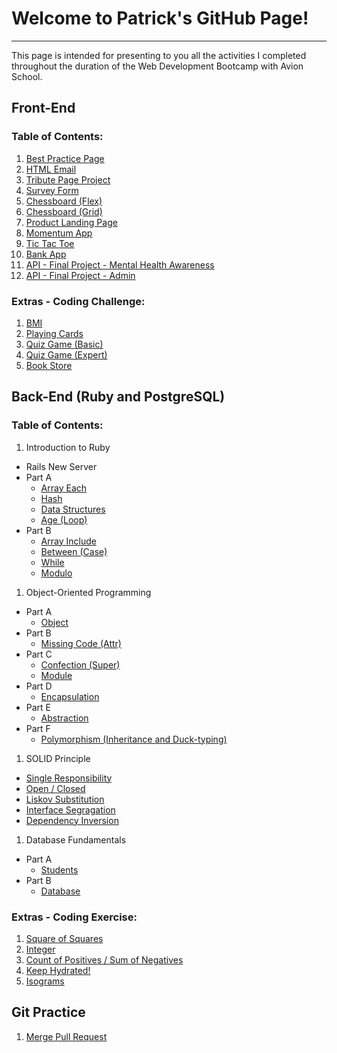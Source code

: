 # Welcome to Patrick's GitHub Page!

---

This page is intended for presenting to you all the activities I completed throughout the duration of the Web Development Bootcamp with Avion School.

## Front-End

### Table of Contents:

1. [Best Practice Page](/a1-best-practice-page/index.html)
1. [HTML Email](/a2-html-email/index.html)
1. [Tribute Page Project](/a3-tribute-page-project/index.html)
1. [Survey Form](/a4-survey-form/index.html)
1. [Chessboard (Flex)](/a5-chessboard-flex/index.html)
1. [Chessboard (Grid)](/a6-chessboard-grid/index.html)
1. [Product Landing Page](/a7-product-landing-page/index.html)
1. [Momentum App](/a8-momentum-app/index.html)
1. [Tic Tac Toe](/a9-tic-tac-toe/index.html)
1. [Bank App](/a10-bank-app/index.html)
1. [API - Final Project - Mental Health Awareness](/a11-api-final-project/index.html)
1. [API - Final Project - Admin](/a11-api-final-project/admin.html)

### Extras - Coding Challenge:

1. [BMI](/coding-challenge/c1-bmi.html)
1. [Playing Cards](/coding-challenge/c2-playing-cards.html)
1. [Quiz Game (Basic)](/coding-challenge/c3-quiz-game-basic.html)
1. [Quiz Game (Expert)](/coding-challenge/c4-quiz-game-expert.html)
1. [Book Store](/coding-challenge/c5-book-store.html)

## Back-End (Ruby and PostgreSQL)

### Table of Contents:

1. Introduction to Ruby
  - Rails New Server
  - Part A
    - [Array Each](/a1-ruby/a1_array_each.rb)
    - [Hash](/a1-ruby/a2_hash.rb)
    - [Data Structures](/a1-ruby/a3_data_structures.rb)
    - [Age (Loop)](/a1-ruby/age.rb)
  - Part B
    - [Array Include](/a1-ruby/b1_array_include.rb)
    - [Between (Case)](/rubyactivities/between.rb)
    - [While](/a1-ruby/b3_while.rb)
    - [Modulo](/a1-ruby/b4_modulo.rb)
1. Object-Oriented Programming
  - Part A
    - [Object](/a2-ruby/a1_object.rb)
  - Part B
    - [Missing Code (Attr)](/rubyactivities/2.0_1_missing_code.rb)
  - Part C
    - [Confection (Super)](/rubyactivities/confection.rb)
    - [Module](/a2-ruby/c2_module.rb)
  - Part D
    - [Encapsulation](/a2-ruby/d1_encapsulation.rb)
  - Part E
    - [Abstraction](/a2-ruby/e1_abstraction.rb)
  - Part F
    - [Polymorphism (Inheritance and Duck-typing)](/rubyactivities/polymorphism.rb)
1. SOLID Principle
  - [Single Responsibility](/a2.1-ruby/a1_single_responsibility.rb)
  - [Open / Closed](/a2.1-ruby/a2_open_closed.rb)
  - [Liskov Substitution](/a2.1-ruby/a3_liskov_substitution.rb)
  - [Interface Segragation](/a2.1-ruby/a4_interface_segregation.rb)
  - [Dependency Inversion](/a2.1-ruby/a5_dependency_inversion.rb)
1. Database Fundamentals
  - Part A
    - [Students](/a3-postgresql/students)
  - Part B
    - [Database](/rubyactivities/3.0_database.txt)

### Extras - Coding Exercise:

1. [Square of Squares](/rubyactivities/square_of_squares.rb)
1. [Integer](/ruby-coding-exercise/integer.rb)
1. [Count of Positives / Sum of Negatives](/rubyactivities/count_positives.rb)
1. [Keep Hydrated!](/ruby-coding-exercise/keep_hydrated.rb)
1. [Isograms](/ruby-coding-exercise/isograms.rb)

## Git Practice

1. [Merge Pull Request](up_file.rb)

